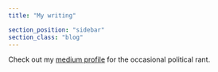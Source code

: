 ```yaml
---
title: "My writing"

section_position: "sidebar"
section_class: "blog"
---
```

Check out my [medium profile](https://medium.com/@BrandonX) for the occasional political rant.
